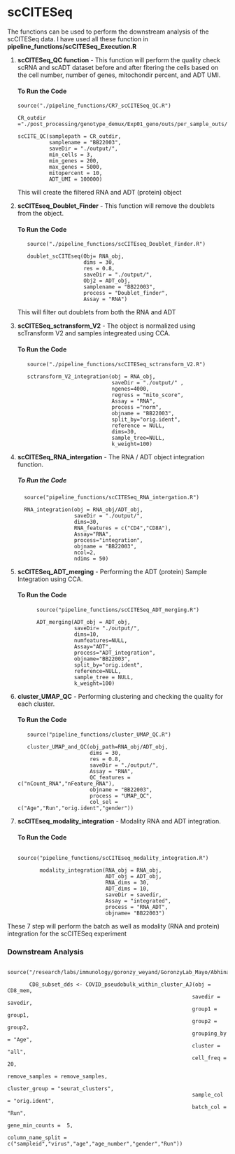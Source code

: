 # scCITESeq
 
The functions can be used to perform the downstream analysis of the scCITESeq data. I have used all these function in **pipeline_functions/scCITESeq_Execution.R** 

1. **scCITESeq_QC function** - This function will perform the quality check scRNA and scADT dataset before and after fitering the cells based on the cell number, number of genes, mitochondir percent, and ADT UMI.

   #### To Run the Code
       source("./pipeline_functions/CR7_scCITESeq_QC.R")

       CR_outdir ="./post_processing/genotype_demux/Exp01_geno/outs/per_sample_outs/Exp01_geno"

       scCITE_QC(samplepath = CR_outdir,
                 samplename = "BB22003",
                 saveDir = "./output/",
                 min_cells = 3,
                 min_genes = 200,
                 max_genes = 5000,
                 mitopercent = 10,
                 ADT_UMI = 100000)

   This will create the filtered RNA and ADT (protein) object
   
2. **scCITEseq_Doublet_Finder** - This function will remove the doublets from the object.

   #### To Run the Code
          source("./pipeline_functions/scCITEseq_Doublet_Finder.R")

          doublet_scCITEseq(Obj= RNA_obj,
                            dims = 30,
                            res = 0.8,
                            saveDir = "./output/",
                            Obj2 = ADT_obj,
                            samplename = "BB22003",
                            process = "Doublet_finder",
                            Assay = "RNA")

   This will filter out doublets from both the RNA and ADT
   
3. **scCITESeq_sctransform_V2** - The object is normalized using scTransform V2 and samples integreated using CCA.

   #### To Run the Code
          source("./pipeline_functions/scCITESeq_sctransform_V2.R")

          sctransform_V2_integration(obj = RNA_obj,
                                     saveDir = "./output/" ,
                                     ngenes=4000,
                                     regress = "mito_score",
                                     Assay = "RNA",
                                     process ="norm",
                                     objname = "BB22003",
                                     split_by="orig.ident",
                                     reference = NULL,
                                     dims=30,
                                     sample_tree=NULL,
                                     k_weight=100)

4. **scCITESeq_RNA_intergation** - The RNA / ADT object integration function.

   ##### To Run the Code
         source("pipeline_functions/scCITESeq_RNA_intergation.R")

         RNA_integration(obj = RNA_obj/ADT_obj,
                         saveDir = "./output/",
                         dims=30,
                         RNA_features = c("CD4","CD8A"), 
                         Assay="RNA",
                         process="integration",
                         objname = "BB22003",
                         ncol=2,
                         ndims = 50)
   
5. **scCITESeq_ADT_merging** - Performing the ADT (protein) Sample Integration using CCA.
   #### To Run the Code
             source("pipeline_functions/scCITESeq_ADT_merging.R")
   
             ADT_merging(ADT_obj = ADT_obj,
                         saveDir= "./output/",
                         dims=10,
                         numfeatures=NULL,
                         Assay="ADT",
                         process="ADT_integration",
                         objname="BB22003",
                         split_by="orig.ident", 
                         reference=NULL,
                         sample_tree = NULL,
                         k_weight=100)
   
6. **cluster_UMAP_QC** - Performing clustering and checking the quality for each cluster.
   #### To Run the Code
          source("pipeline_functions/cluster_UMAP_QC.R")

          cluster_UMAP_and_QC(obj_path=RNA_obj/ADT_obj,
                              dims = 30,
                              res = 0.8,
                              saveDir = "./output/",
                              Assay = "RNA",
                              QC_features = c("nCount_RNA","nFeature_RNA"),
                              objname = "BB22003",
                              process = "UMAP_QC",
                              col_sel = c("Age","Run","orig.ident","gender"))
    
    
7. **scCITEseq_modality_integration** -  Modality RNA and ADT integration.
   #### To Run the Code
              source("pipeline_functions/scCITEseq_modality_integration.R")

              modality_integration(RNA_obj = RNA_obj,
                                   ADT_obj = ADT_obj,
                                   RNA_dims = 30,
                                   ADT_dims = 10,
                                   saveDir = savedir,
                                   Assay = "integrated",
                                   process = "RNA_ADT",
                                   objname= "BB22003")

These 7 step will perform the batch as well as modality (RNA and protein) integration for the scCITESeq experiment


### Downstream Analysis

           source("/research/labs/immunology/goronzy_weyand/GoronzyLab_Mayo/Abhinav/Resources/scRNASeq/pipeline_functions/COVID_pseudobulk_PCA_within_AJ_2.R")
           
           CD8_subset_dds <- COVID_pseudobulk_within_cluster_AJ(obj = CD8_mem, 
                                                               savedir = savedir, 
                                                               group1 = group1, 
                                                               group2 = group2,
                                                               grouping_by = "Age", 
                                                               cluster = "all", 
                                                               cell_freq = 20, 
                                                               remove_samples = remove_samples,
                                                               cluster_group = "seurat_clusters",
                                                               sample_col = "orig.ident", 
                                                               batch_col = "Run",
                                                               gene_min_counts =  5, 
                                                               column_name_split = c("sampleid","virus","age","age_number","gender","Run"))
                                                               




